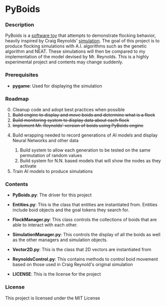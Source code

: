 # PyBoids

### Description
PyBoids is a [software toy](https://en.wikipedia.org/wiki/Toy_program "The heck is that?") that attempts to demonstrate flocking behavior, heavily inspired by Craig Reynolds' [simulation](https://www.red3d.com/cwr/boids/ "Mr. Reynold's boids").
The goal of this project is to produce flocking simulations with A.I. algorithms such as the genetic algorithm and NEAT.
These simulations will then be compared to my implementation of the model devised by Mr. Reynolds.
This is a highly experimental project and contents may change suddenly.

### Prerequisites
* **pygame**: Used for displaying the simulation


### Roadmap
0. Cleanup code and adopt best practices when possible
1. ~~Build engine to display and move boids and determine what is a flock~~
2. ~~Build monitoring system to display data about each flock~~
3. ~~Implement Mr. Reynolds' version of boids using PyBoids engine~~
<ol start = 4>
    <li> Build wrapping needed to record generations of AI models and display Neural Networks and other data</li>
    <ol start = i>
        <li>Build system to allow each generation to be tested on the same permutation of random values</li>
        <li>Build system for N.N. based models that will show the nodes as they activate</li>
    </ol>
    <li>Train AI models to produce simulations</li>
</ol>



### Contents
* **PyBoids.py**: The driver for this project
* **Entities.py**: This is the class that entities are instantiated from. Entities include boid objects and the goal tokens they search for.
* **FlockManager.py**: This class controls the collections of boids that are able to interact with each other.
* **SimulationManager.py**: This controls the display of all the boids as well as the other managers and simulation objects.


* **Vector2D.py**: This is the class that 2D vectors are instantiated from
* **ReynoldsControl.py**: This contains methods to control boid movement based on those used in Craig Reynold's original simulation
* **LICENSE**: This is the license for the project

### License
This project is licensed under the MIT License